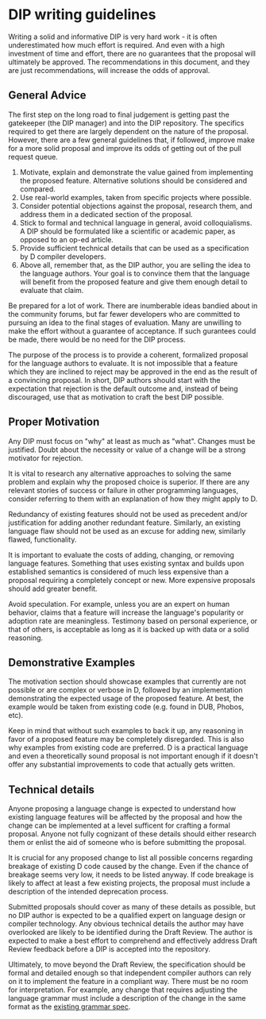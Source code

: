 # DIP writing guidelines

Writing a solid and informative DIP is very hard work - it is often underestimated how much effort is required. And even with a high investment of time and effort, there are no guarantees that the proposal will ultimately be approved. The recommendations in this document, and they are just recommendations, will increase the odds of approval.

## General Advice

The first step on the long road to final judgement is getting past the gatekeeper (the DIP manager) and into the DIP repository. The specifics required to get there are largely dependent on the nature of the proposal. However, there are a few general guidelines that, if followed, improve make for a more solid proposal and improve its odds of getting out of the pull request queue.

1. Motivate, explain and demonstrate the value gained from implementing the proposed feature. Alternative solutions should be considered and compared.
2. Use real-world examples, taken from specific projects where possible.
3. Consider potential objections against the proposal, research them, and address them in a dedicated section of the proposal.
4. Stick to formal and technical language in general, avoid colloquialisms. A DIP should be formulated like a scientific or academic paper, as opposed to an op-ed article.
5. Provide sufficient technical details that can be used as a specification by D compiler developers.
6. Above all, remember that, as the DIP author, you are selling the idea to the language authors. Your goal is to convince them that the language will benefit from the proposed feature and give them enough detail to evaluate that claim.

Be prepared for a lot of work. There are inumberable ideas bandied about in the community forums, but far fewer developers who are committed to pursuing an idea to the final stages of evaluation. Many are unwilling to make the effort without a guarantee of acceptance. If such gurantees could be made, there would be no need for the DIP process.

The purpose of the process is to provide a coherent, formalized proposal for the language authors to evaluate. It is not impossible that a feature which they are inclined to reject may be approved in the end as the result of a convincing proposal. In short, DIP authors should start with the expectation that rejection is the default outcome and, instead of being discouraged, use that as motivation to craft the best DIP possible.

## Proper Motivation

Any DIP must focus on "why" at least as much as "what". Changes must be justified. Doubt about the necessity or value of a change will be a strong motivator for rejection.

It is vital to research any alternative approaches to solving the same problem and explain why the proposed choice is superior. If there are any relevant stories of success or failure in other programming languages, consider referring to them with an explanation of how they might apply to D.

Redundancy of existing features should not be used as precedent and/or justification for adding another redundant feature. Similarly, an existing language flaw should not be used as an excuse for adding new, similarly flawed, functionality.

It is important to evaluate the costs of adding, changing, or removing language features. Something that uses existing syntax and builds upon established semantics is considered of much less expensive than a proposal requiring a completely concept or new. More expensive proposals should add greater benefit.

Avoid speculation. For example, unless you are an expert on human behavior, claims that a feature will increase the language's popularity or adoption rate are meaningless. Testimony based on personal experience, or that of others, is acceptable as long as it is backed up with data or a solid reasoning.

## Demonstrative Examples

The motivation section should showcase examples that currently are not possible or are complex or verbose in D, followed by an implementation demonstrating the expected usage of the proposed feature. At best, the example would be taken from existing code (e.g. found in DUB, Phobos, etc).

Keep in mind that without such examples to back it up, any reasoning in favor of a proposed feature may be completely disregarded. This is also why examples from existing code are preferred. D is a practical language and even a theoretically sound proposal is not important enough if it doesn't offer any substantial improvements to code that actually gets written.

## Technical details

Anyone proposing a language change is expected to understand how existing language features will be affected by the proposal and how the change can be implemented at a level sufficent for crafting a formal proposal. Anyone not fully cognizant of these details should either research them or enlist the aid of someone who is before submitting the proposal.

It is crucial for any proposed change to list all possible concerns regarding breakage of existing D code caused by the change. Even if the chance of breakage seems very low, it needs to be listed anyway. If code breakage is likely to affect at least a few existing projects, the proposal must include a description of the intended deprecation process.

Submitted proposals should cover as many of these details as possible, but no DIP author is expected to be a qualified expert on language design or compiler technology. Any obvious technical details the author may have overlooked are likely to be identified during the Draft Review. The author is expected to make a best effort to comprehend and effectively address Draft Review feedback before a DIP is accepted into the repository.

Ultimately, to move beyond the Draft Review, the specification should be formal and detailed enough so that independent compiler authors can rely on it to implement the feature in a compliant way. There must be no room for interpretation. For example, any change that requires adjusting the language grammar must include a description of the change in the same format as the [existing grammar spec](https://dlang.org/spec/grammar.html).